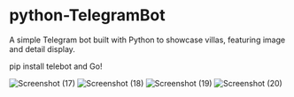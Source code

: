 # python-TelegramBot
 A simple Telegram bot built with Python to showcase villas, featuring image and detail display.

 pip install telebot and Go!
 
![Screenshot (17)](https://github.com/user-attachments/assets/422d7f09-887d-419f-8920-4365e7aab01c)
![Screenshot (18)](https://github.com/user-attachments/assets/d33ba9e6-9a1d-4b60-9662-be884700e74c)
![Screenshot (19)](https://github.com/user-attachments/assets/a613b255-7074-425e-bcb7-ac33e4ecc771)
![Screenshot (20)](https://github.com/user-attachments/assets/3cab7192-eca2-4063-a5a2-14a7a5611f97)
